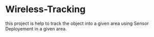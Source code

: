 # Wireless-Tracking
this project is help to  track the object into a given area using Sensor Deployement in a given area.
